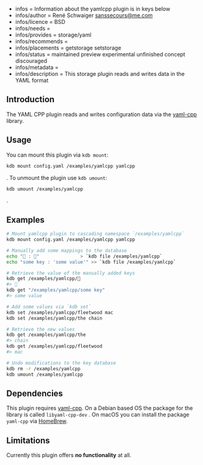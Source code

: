 - infos = Information about the yamlcpp plugin is in keys below
- infos/author = René Schwaiger <sanssecours@me.com>
- infos/licence = BSD
- infos/needs =
- infos/provides = storage/yaml
- infos/recommends =
- infos/placements = getstorage setstorage
- infos/status = maintained preview experimental unfinished concept discouraged
- infos/metadata =
- infos/description = This storage plugin reads and writes data in the YAML format

## Introduction

The YAML CPP plugin reads and writes configuration data via the [yaml-cpp][] library.

## Usage

You can mount this plugin via `kdb mount`:

```sh
kdb mount config.yaml /examples/yamlcpp yamlcpp
```

. To unmount the plugin use  `kdb umount`:

```sh
kdb umount /examples/yamlcpp
```

.

## Examples

```sh
# Mount yamlcpp plugin to cascading namespace `/examples/yamlcpp`
kdb mount config.yaml /examples/yamlcpp yamlcpp

# Manually add some mappings to the database
echo "🔑 : 🐳"               > `kdb file /examples/yamlcpp`
echo "some key : 'some value'" >> `kdb file /examples/yamlcpp`

# Retrieve the value of the manually added keys
kdb get /examples/yamlcpp/🔑
#> 🐳
kdb get "/examples/yamlcpp/some key"
#> some value

# Add some values via `kdb set`
kdb set /examples/yamlcpp/fleetwood mac
kdb set /examples/yamlcpp/the chain

# Retrieve the new values
kdb get /examples/yamlcpp/the
#> chain
kdb get /examples/yamlcpp/fleetwood
#> mac

# Undo modifications to the key database
kdb rm -r /examples/yamlcpp
kdb umount /examples/yamlcpp
```

## Dependencies

This plugin requires [yaml-cpp][]. On a Debian based OS the package for the library is called `libyaml-cpp-dev` . On macOS you can install the package `yaml-cpp` via [HomeBrew](https://brew.sh).

## Limitations

Currently this plugin offers **no functionality** at all.

[yaml-cpp]: https://github.com/jbeder/yaml-cpp
